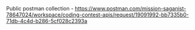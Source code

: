 Public postman collection - https://www.postman.com/mission-saganist-78647024/workspace/coding-contest-apis/request/19091992-bb7335b0-71db-4c4d-b286-5cf028c2393a